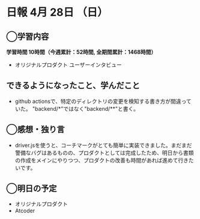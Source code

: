 # 日報  4月 28日 （日）

## ◯学習内容

**学習時間  10時間（今週累計：52時間, 全期間累計：1468時間）**

- オリジナルプロダクト ユーザーインタビュー

## できるようになったこと、学んだこと

- github actionsで、特定のディレクトリの変更を検知する書き方が間違っていた。 "backend/*"ではなく"backend/**"と書く。

## ◯感想・独り言

- driver.jsを使うと、コーチマークがとても簡単に実装できました。まだまだ警備なバグはあるものの、プロダクトとしては完成したため、明日から書類の作成をメインにやりつつ、プロダクトの改善も時間があれば進めて行きたいです。

## ◯明日の予定

- オリジナルプロダクト
- Atcoder

